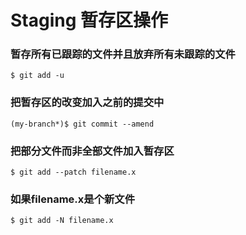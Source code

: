 # Staging 暂存区操作

### 暂存所有已跟踪的文件并且放弃所有未跟踪的文件
`$ git add -u`

### 把暂存区的改变加入之前的提交中
`(my-branch*)$ git commit --amend`

### 把部分文件而非全部文件加入暂存区
`$ git add --patch filename.x`

### 如果filename.x是个新文件
`$ git add -N filename.x`
